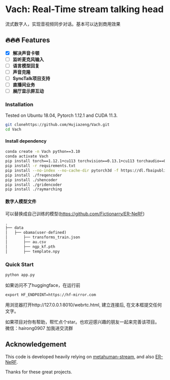 # Vach: Real-Time stream talking head
流式数字人，实现音视频同步对话。基本可以达到商用效果


## 🔥🔥🔥 Features
- [x] **解决声音卡顿**
- [ ] **监听麦克风输入**
- [ ] **语言模型回复**
- [ ] **声音克隆**
- [ ] **SyncTalk项目支持**
- [ ] **直播间业务**
- [ ] **展厅显示屏互动**

### Installation

Tested on Ubuntu 18.04, Pytorch 1.12.1 and CUDA 11.3.
```bash
git clonehttps://github.com/Hujiazeng/Vach.git
cd Vach
```
#### Install dependency

```bash
conda create -n Vach python==3.10
conda activate Vach
pip install torch==1.12.1+cu113 torchvision==0.13.1+cu113 torchaudio==0.12.1 --extra-index-url https://download.pytorch.org/whl/cu113
pip install -r requirements.txt
pip install --no-index --no-cache-dir pytorch3d -f https://dl.fbaipublicfiles.com/pytorch3d/packaging/wheels/py38_cu113_pyt1121/download.html
pip install ./freqencoder
pip install ./shencoder
pip install ./gridencoder
pip install ./raymarching
```

#### 数字人模型文件
可以替换成自己训练的模型(https://github.com/Fictionarry/ER-NeRF)
```python
.
├── data
│   ├── obama(user-defined)
│       ├── transforms_train.json
│       ├── au.csv			
│       ├── ngp_kf.pth
│       ├── template.npy

```


### Quick Start

[//]: # (#### Prepare)


```python
python app.py
```

如果访问不了huggingface，在运行前
```
export HF_ENDPOINT=https://hf-mirror.com
```

用浏览器打开http://127.0.0.1:8010/webrtc.html, 建立连接后, 在文本框提交任何文字。 


如果项目对你有帮助，帮忙点个star。也欢迎感兴趣的朋友一起来完善该项目。
微信：hairong0907 加我进交流群


## Acknowledgement
This code is developed heavily relying on [metahuman-stream](https://github.com/lipku/metahuman-stream), and also [ER-NeRF](https://github.com/Fictionarry/ER-NeRF).

Thanks for these great projects.


